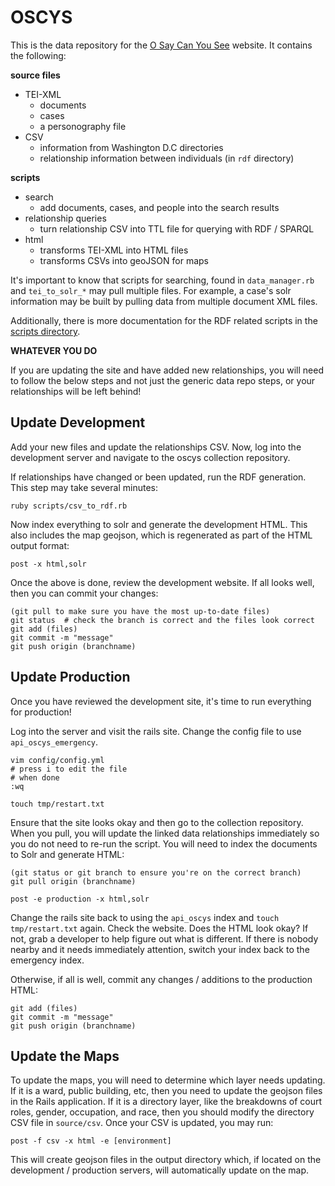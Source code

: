 # OSCYS

This is the data repository for the [O Say Can You See](https://earlywashingtondc.org/) website. It contains the following:

__source files__

- TEI-XML
  - documents
  - cases
  - a personography file
- CSV
  - information from Washington D.C directories
  - relationship information between individuals (in `rdf` directory)

__scripts__

- search
  - add documents, cases, and people into the search results
- relationship queries
  - turn relationship CSV into TTL file for querying with RDF / SPARQL
- html
  - transforms TEI-XML into HTML files
  - transforms CSVs into geoJSON for maps

It's important to know that scripts for searching, found in `data_manager.rb` and `tei_to_solr_*` may pull multiple files. For example, a case's solr information may be built by pulling data from multiple document XML files.

Additionally, there is more documentation for the RDF related scripts in the [scripts directory](/scripts/README.md).

__WHATEVER YOU DO__

If you are updating the site and have added new relationships, you will need to follow the below steps and not just the generic data repo steps, or your relationships will be left behind!

## Update Development

Add your new files and update the relationships CSV.  Now, log into the development server and navigate to the oscys collection repository.

If relationships have changed or been updated, run the RDF generation.  This step may take several minutes:

```
ruby scripts/csv_to_rdf.rb
```

Now index everything to solr and generate the development HTML. This also includes the map geojson, which is regenerated as part of the HTML output format:

```
post -x html,solr
```

Once the above is done, review the development website.  If all looks well, then you can commit your changes:

```
(git pull to make sure you have the most up-to-date files)
git status  # check the branch is correct and the files look correct
git add (files)
git commit -m "message"
git push origin (branchname)
```

## Update Production

Once you have reviewed the development site, it's time to run everything for production!

Log into the server and visit the rails site.  Change the config file to use `api_oscys_emergency`.

```
vim config/config.yml
# press i to edit the file
# when done
:wq

touch tmp/restart.txt
```

Ensure that the site looks okay and then go to the collection repository.  When you pull, you will update the linked data relationships immediately so you do not need to re-run the script.  You will need to index the documents to Solr and generate HTML:

```
(git status or git branch to ensure you're on the correct branch)
git pull origin (branchname)

post -e production -x html,solr
```

Change the rails site back to using the `api_oscys` index and `touch tmp/restart.txt` again.  Check the website.  Does the HTML look okay?  If not, grab a developer to help figure out what is different.  If there is nobody nearby and it needs immediately attention, switch your index back to the emergency index.

Otherwise, if all is well, commit any changes / additions to the production HTML:

```
git add (files)
git commit -m "message"
git push origin (branchname)
```

## Update the Maps

To update the maps, you will need to determine which layer needs updating. If it is a ward, public building, etc, then you need to update the geojson files in the Rails application. If it is a directory layer, like the breakdowns of court roles, gender, occupation, and race, then you should modify the directory CSV file in `source/csv`. Once your CSV is updated, you may run:

```
post -f csv -x html -e [environment]
```

This will create geojson files in the output directory which, if located on the development / production servers, will automatically update on the map.
